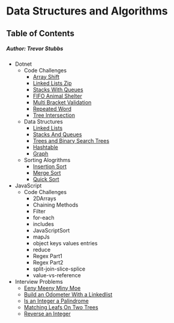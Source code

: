 # Data Structures and Algorithms
## Table of Contents
##### Author: Trevor Stubbs
- Dotnet
    - Code Challenges
        - [Array Shift](Dotnet/code-challenges/ArrayShift/README.md)
        - [Linked Lists Zip](Dotnet/code-challenges/LLZIP/README.md)
        - [Stacks With Queues](Dotnet/code-challenges/QueuesWithStacks/README.md)
        - [FIFO Animal Shelter](Dotnet/code-challenges/FIFOAnimalShelter/README.md)
        - [Multi Bracket Validation](Dotnet/code-challenges/MultiBracketValidation/README.md)
        - [Repeated Word](Dotnet/code-challenges/FindTheRepeatedWord/README.md)
        - [Tree Intersection](Dotnet/code-challenges/tree-intersection/README.md)
    - Data Structures
        - [Linked Lists](Dotnet/data-structures/LinkedListLibrary/README.md)
        - [Stacks And Queues](Dotnet/data-structures/StacksAndQueuesLibrary/StacksAndQueuesLibrary/README.md)
        - [Trees and Binary Search Trees](Dotnet/data-structures/TreesLibrary/README.md)
        - [Hashtable](Dotnet/data-structures/HashtableLibrary/README.md)
        - [Graph](Dotnet/data-structures/GraphLibrary/README.md)
    - Sorting Alogrithms
        - [Insertion Sort](Dotnet/sorting-algorithms/InsertionSort/README.md)
        - [Merge Sort](Dotnet/sorting-algorithms/MergeSort/README.md)
        - [Quick Sort](Dotnet/sorting-algorithms/QuickSort/README.md)
- JavaScript
    - Code Challenges
      - 2DArrays
      - Chaining Methods
      - Filter
      - for-each
      - includes
      - JavaScriptSort
      - mapJs
      - object keys values entries
      - reduce
      - Regex Part1
      - Regex Part2
      - split-join-slice-splice
      - value-vs-reference
- Interview Problems
  - [Eeny Meeny Miny Moe](interview-problems/EenyMeenyMinyMoeInterviewQuestion/README.md)
  - [Build an Odometer With a Linkedlist](interview-problems/BuildAnOdometerWithAlinkedList/README.md)  
  - [Is an Integer a Palindrome](interview-problems/IsAnIntAPalindrome/README.md)
  - [Matching Leafs On Two Trees](interview-problems/MatchingLeafsOnTwoTrees/README.md)
  - [Reverse an Integer](interview-problems/ReverseInteger/README.md)
